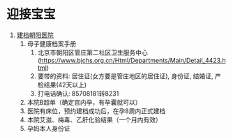 # 迎接宝宝

1. [建档朝阳医院](https://www.zhihu.com/question/33793679/answer/1380271084)
    1. 母子健康档案手册
        1. 北京市朝阳区管庄第二社区卫生服务中心(https://www.bjchs.org.cn/Html/Departments/Main/Detail_4423.html)
        2. 要带的资料: 居住证(女方要是管庄地区的居住证), 身份证, 结婚证, 产检结果(42天以上)
        3. 打电话确认: 85708181转8231
    2. 本院B超单（确定宫内孕，有孕囊就可以）
    3. 医院有床位，预约建档成功后，在孕8周内正式建档
    4. 本院艾滋、梅毒、乙肝化验结果（一个月内有效）
    5. 孕妈本人身份证